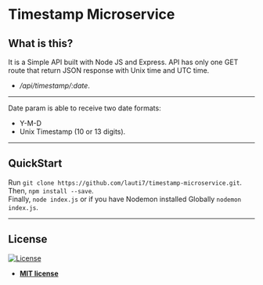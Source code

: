 # Timestamp Microservice
## What is this?
It is a Simple API built with Node JS and Express.
API has only one GET route that return JSON response with Unix time and UTC time.
- */api/timestamp/:date*.
---
Date param is able to receive two date formats:
- Y-M-D
- Unix Timestamp (10 or 13 digits).

---


## QuickStart
Run `git clone https://github.com/lauti7/timestamp-microservice.git`.<br/>Then, `npm install --save`.<br/>Finally, `node index.js` or if you have Nodemon installed Globally `nodemon index.js`.

---

## License

[![License](http://img.shields.io/:license-mit-blue.svg?style=flat-square)](http://badges.mit-license.org)

- **[MIT license](http://opensource.org/licenses/mit-license.php)**
